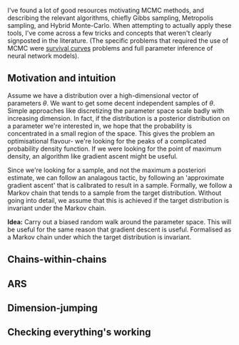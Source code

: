 I've found a lot of good resources motivating MCMC methods, and describing the relevant algorithms, chiefly Gibbs sampling, Metropolis sampling, and Hybrid Monte-Carlo. When attempting to actually apply these tools, I've come across a few tricks and concepts that weren't clearly signposted in the literature. (The specific problems that required the use of MCMC were [survival curves](https://hilbert-spaess.github.io/STATS-survival-curves/) problems and full parameter inference of neural network models).

## Motivation and intuition

Assume we have a distribution over a high-dimensional vector of parameters $\theta$. We want to get some decent independent samples of $\theta$. Simple approaches like discretizing the parameter space scale badly with increasing dimension. In fact, if the distribution is a posterior distribution on a parameter we're interested in, we hope that the probability is concentrated in a small region of the space. This gives the problem an optimisational flavour- we're looking for the peaks of a complicated probability density function. If we were looking for the point of maximum density, an algorithm like gradient ascent might be useful.

Since we're looking for a sample, and not the maximum a posteriori estimate, we can follow an analagous tactic, by following an 'approximate gradient ascent' that is calibrated to result in a sample. Formally, we follow a Markov chain that tends to a sample from the target distribution. Without going into detail, we assume that this is achieved if the target distribution is invariant under the Markov chain.

**Idea:** Carry out a biased random walk around the parameter space. This will be useful for the same reason that gradient descent is useful. Formalised as a Markov chain under which the target distribution is invariant.

## Chains-within-chains

## ARS

## Dimension-jumping

## Checking everything's working
